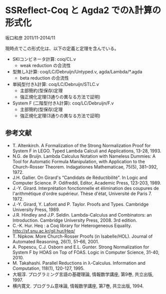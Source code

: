 # SSReflect-Coq と Agda2 でのλ計算の形式化

坂口和彦 2011/11-2014/11

現時点でこの形式化は、以下の定義と定理を含んでいる。

* SKIコンビネータ計算: coq/CL.v
    * weak reduction の合流性
* 型無しλ計算: coq/LC/Debruijn/Untyped.v, agda/Lambda/*.agda
    * beta reduction の合流性
* 単純型付きλ計算: coq/LC/Debruijn/STLC.v
    * 主部簡約(型保存)定理
    * 強正規化定理(3通りの異なる方法で証明)
* System F (二階型付きλ計算): coq/LC/Debruijn/F.v
    * 主部簡約(型保存)定理
    * 強正規化定理(3通りの異なる方法で証明)

## 参考文献

* T. Altenkirch. A Formalization of the Strong Normalization Proof for System F in LEGO. Typed Lambda Calculi and Applications, 13-28, 1993.
* N.G. de Bruijn. Lambda Calculus Notation with Nameless Dummies: A Tool for Automatic Formula Manipulation, with Application to the Church-Rosser Theorem. Indagationes Mathematicae, 75(5), 381–392, 1972.
* J.H. Gallier. On Girard's “Candidats de Réductibilité". In Logic and Computer Science. P. Odifreddi, Editor, Academic Press, 123-203, 1989.
* J.-Y. Girard. Interprétation fonctionnelle et élimination des coupures de l'arithmétique d'ordre supérieur. Thèse d'état, Université de Paris 7. 1972.
* J.-Y. Girard, Y. Lafont and P. Taylor. Proofs and Types. Cambridge University Press, 1989.
* J.R. Hindley and J.P. Seldin. Lambda-Calculus and Combinators: an Introduction. Cambridge University Press, 2008. 3rd edition.
* C.-K. Hur. Heq : a Coq library for Heterogeneous Equality. http://sf.snu.ac.kr/gil.hur/Heq/
* T. Nipkow. More Church-Rosser Proofs (in Isabelle/HOL). Journal of Automated Reasoning, 26(1), 51–66, 2001.
* A. Popescu, C.J. Osborn and E.L. Gunter. Strong Normalization for System F by HOAS on Top of FOAS. Logic in Computer Science, 31-40, 2010.
* M. Takahashi. Parallel Reductions in λ-Calculus. Information and Computation, 118(1), 120-127, 1995.
* 大堀淳. プログラミング言語の基礎理論, 情報数学講座, 第9巻, 共立出版, 1997.
* 横内寛文. プログラム意味論, 情報数学講座, 第7巻, 共立出版, 1994.
